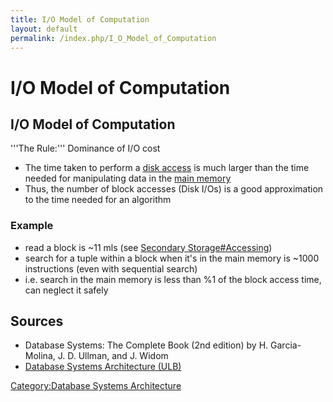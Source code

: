 ```yaml
---
title: I/O Model of Computation
layout: default
permalink: /index.php/I_O_Model_of_Computation
---
```


# I/O Model of Computation

## I/O Model of Computation
'''The Rule:''' Dominance of I/O cost
- The time taken to perform a [disk access](Secondary_Storage) is much larger than the time needed for manipulating data in the [main memory](Memory_Hierarchy)
- Thus, the number of block accesses (Disk I/Os) is a good approximation to the time needed for an algorithm

### Example
- read a block is ~11 mls (see [Secondary Storage#Accessing](Secondary_Storage#Accessing))
- search for a tuple within a block when it's in the main memory is ~1000 instructions (even with sequential search)
- i.e. search in the main memory is less than %1 of the block access time, can neglect it safely


## Sources
- Database Systems: The Complete Book (2nd edition) by H. Garcia-Molina, J. D. Ullman, and J. Widom
- [Database Systems Architecture (ULB)](Database_Systems_Architecture_(ULB))

[Category:Database Systems Architecture](Category_Database_Systems_Architecture)